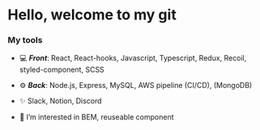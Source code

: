 # Hello, welcome to my git



### My tools
- :computer: ***Front***: React, React-hooks, Javascript, Typescript, Redux, Recoil, styled-component, SCSS

- :gear: ***Back***: Node.js, Express, MySQL, AWS pipeline (CI/CD), (MongoDB)

- ✨ Slack, Notion, Discord

- 👀 I’m interested in BEM, reuseable component

<!---
codono/codono is a ✨ special ✨ repository because its `README.md` (this file) appears on your GitHub profile.
You can click the Preview link to take a look at your changes.
--->
